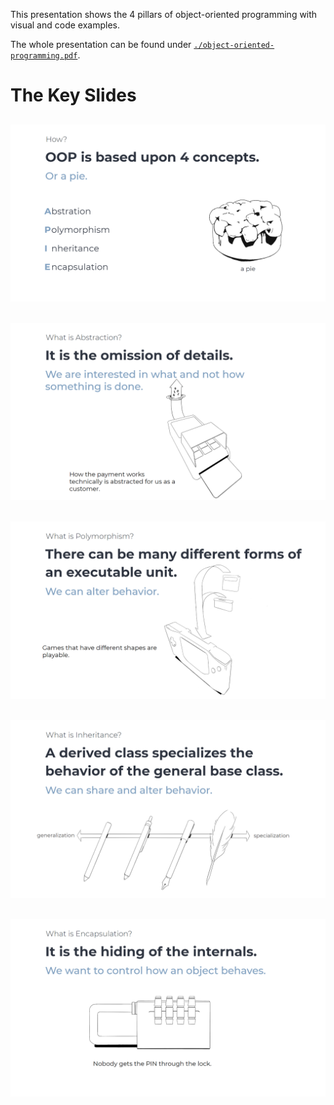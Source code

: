 This presentation shows the 4 pillars of object-oriented programming with visual and code examples.

The whole presentation can be found under [`./object-oriented-programming.pdf`](object-oriented-programming.pdf).

# The Key Slides
![concepts](images/concepts.png)
-----------
![abstraction](images/abstraction.png)
-----------
![abstraction](images/polymorphism.png)
-----------
![abstraction](images/inheritance.png)
-----------
![abstraction](images/encapsulation.png)
-----------
